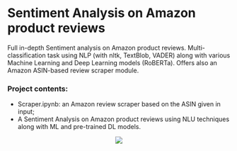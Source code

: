 # Sentiment Analysis on Amazon product reviews
Full in-depth Sentiment analysis on Amazon product reviews. Multi-classification task using NLP (with nltk, TextBlob, VADER) along with various Machine Learning and Deep Learning models (RoBERTa). Offers also an Amazon ASIN-based review scraper module.

### Project contents:
- Scraper.ipynb: an Amazon review scraper based on the ASIN given in input;
- A Sentiment Analysis on Amazon product reviews using NLU techniques along with ML and pre-trained DL models.
<p align="center">
  <img src="https://media.geeksforgeeks.org/wp-content/cdn-uploads/20210722215846/sentiment-analysis.jpg">
</p>
